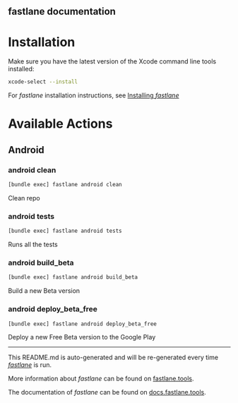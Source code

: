 fastlane documentation
----

# Installation

Make sure you have the latest version of the Xcode command line tools installed:

```sh
xcode-select --install
```

For _fastlane_ installation instructions, see [Installing _fastlane_](https://docs.fastlane.tools/#installing-fastlane)

# Available Actions

## Android

### android clean

```sh
[bundle exec] fastlane android clean
```

Clean repo

### android tests

```sh
[bundle exec] fastlane android tests
```

Runs all the tests

### android build_beta

```sh
[bundle exec] fastlane android build_beta
```

Build a new Beta version

### android deploy_beta_free

```sh
[bundle exec] fastlane android deploy_beta_free
```

Deploy a new Free Beta version to the Google Play

----

This README.md is auto-generated and will be re-generated every time [_fastlane_](https://fastlane.tools) is run.

More information about _fastlane_ can be found on [fastlane.tools](https://fastlane.tools).

The documentation of _fastlane_ can be found on [docs.fastlane.tools](https://docs.fastlane.tools).
